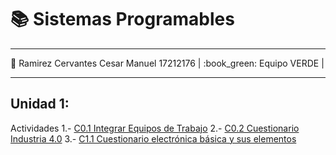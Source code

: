 # :books: Sistemas Programables
___
:boy: Ramirez Cervantes Cesar Manuel    17212176 |
:book_green: Equipo VERDE |
___

## Unidad 1:
Actividades
1.- [C0.1 Integrar Equipos de Trabajo](blog/C0.1_CesarManuelRamirezCervantes_VERDE.md)
2.- [C0.2 Cuestionario Industria 4.0](blog/C0.2_CesarManuelRamirezCervantes_VERDE.md)
3.- [C1.1 Cuestionario electrónica básica y sus elementos](https://github.com/CMRamirezC/Sistemas_Programables_Ramirez_Cervantes/blob/master/blog/C1.1_CesarManuelRamirezCervantes_VERDE.md)
  
